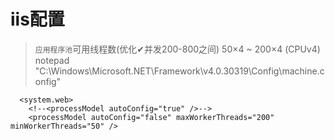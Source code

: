 # iis配置

> `应用程序池`可用线程数(优化✔并发200-800之间) 50×4 ~ 200×4 (CPUv4) <br>
    notepad "C:\Windows\Microsoft.NET\Framework\v4.0.30319\Config\machine.config"
```
  <system.web>
    <!--<processModel autoConfig="true" />-->
    <processModel autoConfig="false" maxWorkerThreads="200" minWorkerThreads="50" />
```

